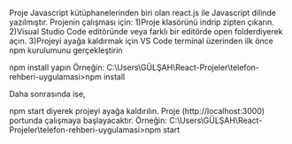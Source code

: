 Proje Javascript kütüphanelerinden biri olan react.js ile Javascript dilinde yazılmıştır. 
Projenin çalışması için:
1)Proje klasörünü indrip zipten çıkarın.
2)Visual Studio Code editöründe veya farklı bir editörde open folderdiyerek açın.
3)Projeyi ayağa kaldırmak için VS Code terminal üzerinden ilk önce npm kurulumunu gerçekleştirin

npm install yapın
Örneğin: C:\Users\GÜLŞAH\React-Projeler\telefon-rehberi-uygulamasi>npm install

Daha sonrasında ise,

npm start diyerek projeyi ayağa kaldırılın. Proje (http://localhost:3000) portunda çalışmaya başlayacaktır.
Örneğin: C:\Users\GÜLŞAH\React-Projeler\telefon-rehberi-uygulamasi>npm start

